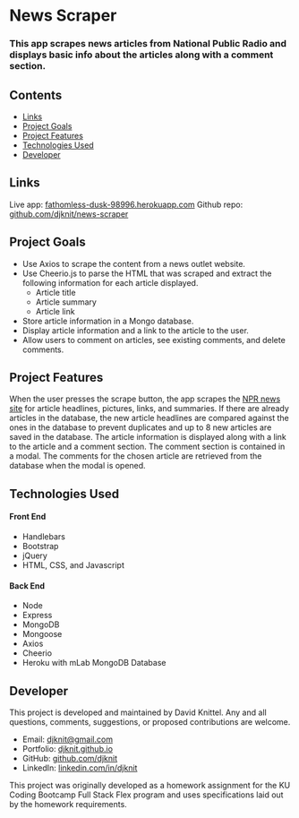 # News Scraper

### This app scrapes news articles from National Public Radio and displays basic info about the articles along with a comment section.

## Contents
* [Links](#links)
* [Project Goals](#project-goals)
* [Project Features](#project-features)
* [Technologies Used](#technologies-used)
* [Developer](#developer)

## Links
Live app: [fathomless-dusk-98996.herokuapp.com](https://fathomless-dusk-98996.herokuapp.com/)
Github repo: [github.com/djknit/news-scraper](https://github.com/djknit/news-scraper)

## Project Goals
* Use Axios to scrape the content from a news outlet website.
* Use Cheerio.js to parse the HTML that was scraped and extract the following information for each article displayed.
  * Article title
  * Article summary
  * Article link
* Store article information in a Mongo database.
* Display article information and a link to the article to the user.
* Allow users to comment on articles, see existing comments, and delete comments.

## Project Features
When the user presses the scrape button, the app scrapes the [NPR news site](https://www.npr.org/sections/news/) for article headlines, pictures, links, and summaries. If there are already articles in the database, the new article headlines are compared against the ones in the database to prevent duplicates and up to 8 new articles are saved in the database. The article information is displayed along with a link to the article and a comment section. The comment section is contained in a modal. The comments for the chosen article are retrieved from the database when the modal is opened.

## Technologies Used
#### Front End
* Handlebars
* Bootstrap
* jQuery
* HTML, CSS, and Javascript

#### Back End
* Node
* Express
* MongoDB
* Mongoose
* Axios
* Cheerio
* Heroku with mLab MongoDB Database

## Developer
This project is developed and maintained by David Knittel. Any and all questions, comments, suggestions, or proposed contributions are welcome.
* Email: [djknit@gmail.com](mailto:djknit@gmail.com)
* Portfolio: [djknit.github.io](https://djknit.github.io/)
* GitHub: [github.com/djknit](https://github.com/djknit)
* LinkedIn: [linkedin.com/in/djknit](https://www.linkedin.com/in/djknit/)

This project was originally developed as a homework assignment for the KU Coding Bootcamp Full Stack Flex program and uses specifications laid out by the homework requirements.